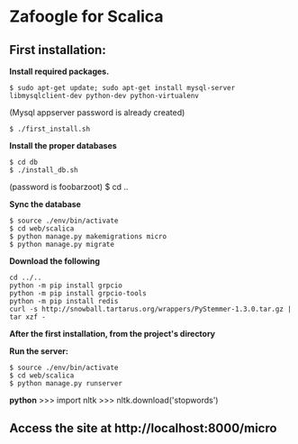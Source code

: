 # Zafoogle for Scalica

## First installation:

**Install required packages.**

    $ sudo apt-get update; sudo apt-get install mysql-server libmysqlclient-dev python-dev python-virtualenv
(Mysql appserver password is already created)

    $ ./first_install.sh

**Install the proper databases**

    $ cd db
    $ ./install_db.sh
(password is foobarzoot)
    $ cd ..

**Sync the database**

    $ source ./env/bin/activate
    $ cd web/scalica
    $ python manage.py makemigrations micro
    $ python manage.py migrate

**Download the following**

    cd ../.. 
    python -m pip install grpcio
    python -m pip install grpcio-tools
    python -m pip install redis
    curl -s http://snowball.tartarus.org/wrappers/PyStemmer-1.3.0.tar.gz | tar xzf -


**After the first installation, from the project's directory**

**Run the server:**

    $ source ./env/bin/activate
    $ cd web/scalica
    $ python manage.py runserver

**python**
    >>> import nltk
    >>> nltk.download('stopwords')

## Access the site at http://localhost:8000/micro
